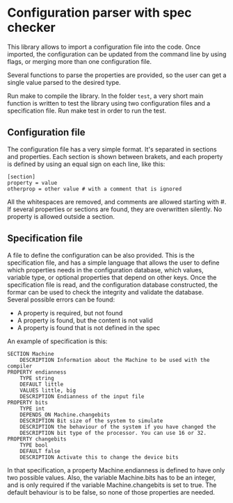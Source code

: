 Configuration parser with spec checker
======================================

This library allows to import a configuration file into the code.  Once
imported, the configuration can be updated from the command line by using flags,
or merging more than one configuration file.

Several functions to parse the properties are provided, so the user can get a
single value parsed to the desired type.

Run make to compile the library. In the folder `test`, a very short main
function is written to test the library using two configuration files
and a specification file. Run make test in order to run the test.

Configuration file
------------------

The configuration file has a very simple format. It's separated in sections
and properties. Each section is shown between brakets, and each property
is defined by using an equal sign on each line, like this:

    [section]
    property = value
    otherprop = other value # with a comment that is ignored

All the whitespaces are removed, and comments are allowed starting with #.  If
several properties or sections are found, they are overwritten silently. No
property is allowed outside a section.


Specification file
------------------

A file to define the configuration can be also provided. This is the
specification file, and has a simple language that allows the user to define
which properties needs in the configuration database, which values, variable
type, or optional properties that depend on other keys. Once the specification
file is read, and the configuration database constructed, the formar can be used
to check the integrity and validate the database. Several possible errors
can be found:

  - A property is required, but not found
  - A property is found, but the content is not valid
  - A property is found that is not defined in the spec

An example of specification is this:

    SECTION Machine
    	DESCRIPTION Information about the Machine to be used with the compiler
    PROPERTY endianness
    	TYPE string
    	DEFAULT little
    	VALUES little, big
    	DESCRIPTION Endianness of the input file
    PROPERTY bits
    	TYPE int
    	DEPENDS_ON Machine.changebits
    	DESCRIPTION Bit size of the system to simulate
    	DESCRIPTION the behaviour of the system if you have changed the
    	DESCRIPTION bit type of the processor. You can use 16 or 32.
    PROPERTY changebits
    	TYPE bool
    	DEFAULT false
    	DESCRIPTION Activate this to change the device bits

In that specification, a property Machine.endianness is defined to have only two
possible values. Also, the variable Machine.bits has to be an integer, and
is only required if the variable Machine.changebits is set to true. The default
behaviour is to be false, so none of those properties are needed.

